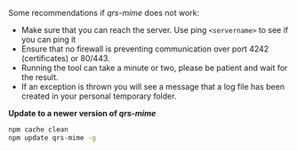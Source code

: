 Some recommendations if *qrs-mime* does not work:

* Make sure that you can reach the server. Use ping `<servername>` to see if you can ping it
* Ensure that no firewall is preventing communication over port 4242 (certificates) or 80/443.
* Running the tool can take a minute or two, please be patient and wait for the result.
* If an exception is thrown you will see a message that a log file has been created in your personal temporary folder.

**Update to a newer version of *qrs-mime***

```bash
npm cache clean
npm update qrs-mime -g
```
